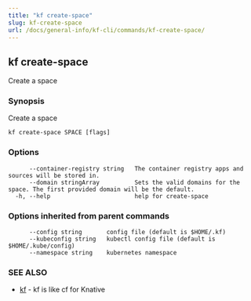 ```yaml
---
title: "kf create-space"
slug: kf-create-space
url: /docs/general-info/kf-cli/commands/kf-create-space/
---
```

## kf create-space

Create a space

### Synopsis

Create a space

```
kf create-space SPACE [flags]
```

### Options

```
      --container-registry string   The container registry apps and sources will be stored in.
      --domain stringArray          Sets the valid domains for the space. The first provided domain will be the default.
  -h, --help                        help for create-space
```

### Options inherited from parent commands

```
      --config string       config file (default is $HOME/.kf)
      --kubeconfig string   kubectl config file (default is $HOME/.kube/config)
      --namespace string    kubernetes namespace
```

### SEE ALSO

* [kf](/docs/general-info/kf-cli/commands/kf/)	 - kf is like cf for Knative

